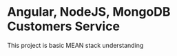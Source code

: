# Angular, NodeJS, MongoDB Customers Service

This project is basic MEAN stack understanding









